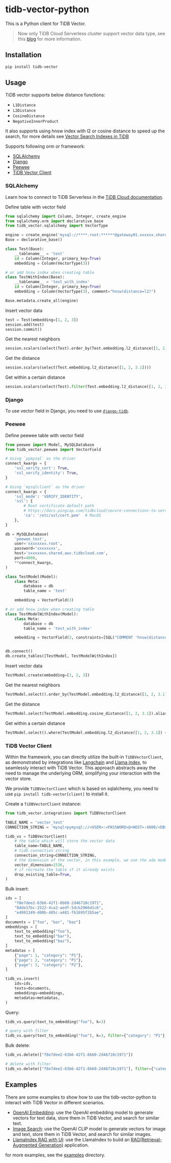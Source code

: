 # tidb-vector-python

This is a Python client for TiDB Vector.

> Now only TiDB Cloud Serverless cluster support vector data type, see this [blog](https://www.pingcap.com/blog/integrating-vector-search-into-tidb-for-ai-applications/) for more information.

## Installation

```bash
pip install tidb-vector
```

## Usage

TiDB vector supports below distance functions:

- `L1Distance`
- `L2Distance`
- `CosineDistance`
- `NegativeInnerProduct`

It also supports using hnsw index with l2 or cosine distance to speed up the search, for more details see [Vector Search Indexes in TiDB](https://docs.google.com/document/d/15eAO0xrvEd6_tTxW_zEko4CECwnnSwQg8GGrqK1Caiw)

Supports following orm or framework:

- [SQLAlchemy](#sqlalchemy)
- [Django](#django)
- [Peewee](#peewee)
- [TiDB Vector Client](#tidb-vector-client)

### SQLAlchemy

Learn how to connect to TiDB Serverless in the [TiDB Cloud documentation](https://docs.pingcap.com/tidbcloud/dev-guide-sample-application-python-sqlalchemy).

Define table with vector field

```python
from sqlalchemy import Column, Integer, create_engine
from sqlalchemy.orm import declarative_base
from tidb_vector.sqlalchemy import VectorType

engine = create_engine('mysql://****.root:******@gateway01.xxxxxx.shared.aws.tidbcloud.com:4000/test')
Base = declarative_base()

class Test(Base):
    __tablename__ = 'test'
    id = Column(Integer, primary_key=True)
    embedding = Column(VectorType(3))

# or add hnsw index when creating table
class TestWithIndex(Base):
    __tablename__ = 'test_with_index'
    id = Column(Integer, primary_key=True)
    embedding = Column(VectorType(3), comment="hnsw(distance=l2)")

Base.metadata.create_all(engine)
```

Insert vector data

```python
test = Test(embedding=[1, 2, 3])
session.add(test)
session.commit()
```

Get the nearest neighbors

```python
session.scalars(select(Test).order_by(Test.embedding.l2_distance([1, 2, 3.1])).limit(5))
```

Get the distance

```python
session.scalars(select(Test.embedding.l2_distance([1, 2, 3.1])))
```

Get within a certain distance

```python
session.scalars(select(Test).filter(Test.embedding.l2_distance([1, 2, 3.1]) < 0.2))
```

### Django

To use vector field in Django, you need to use [`django-tidb`](https://github.com/pingcap/django-tidb?tab=readme-ov-file#vector-beta).

### Peewee

Define peewee table with vector field

```python
from peewee import Model, MySQLDatabase
from tidb_vector.peewee import VectorField

# Using `pymysql` as the driver
connect_kwargs = {
    'ssl_verify_cert': True,
    'ssl_verify_identity': True,
}

# Using `mysqlclient` as the driver
connect_kwargs = {
    'ssl_mode': 'VERIFY_IDENTITY',
    'ssl': {
        # Root certificate default path
        # https://docs.pingcap.com/tidbcloud/secure-connections-to-serverless-clusters/#root-certificate-default-path
        'ca': '/etc/ssl/cert.pem'  # MacOS
    },
}

db = MySQLDatabase(
    'peewee_test',
    user='xxxxxxxx.root',
    password='xxxxxxxx',
    host='xxxxxxxx.shared.aws.tidbcloud.com',
    port=4000,
    **connect_kwargs,
)

class TestModel(Model):
    class Meta:
        database = db
        table_name = 'test'

    embedding = VectorField(3)

# or add hnsw index when creating table
class TestModelWithIndex(Model):
    class Meta:
        database = db
        table_name = 'test_with_index'

    embedding = VectorField(3, constraints=[SQL("COMMENT 'hnsw(distance=l2)'")])


db.connect()
db.create_tables([TestModel, TestModelWithIndex])
```

Insert vector data

```python
TestModel.create(embedding=[1, 2, 3])
```

Get the nearest neighbors

```python
TestModel.select().order_by(TestModel.embedding.l2_distance([1, 2, 3.1])).limit(5)
```

Get the distance

```python
TestModel.select(TestModel.embedding.cosine_distance([1, 2, 3.1]).alias('distance'))
```

Get within a certain distance

```python
TestModel.select().where(TestModel.embedding.l2_distance([1, 2, 3.1]) < 0.5)
```

### TiDB Vector Client

Within the framework, you can directly utilize the built-in `TiDBVectorClient`, as demonstrated by integrations like [Langchain](https://python.langchain.com/docs/integrations/vectorstores/tidb_vector) and  [Llama index](https://docs.llamaindex.ai/en/stable/community/integrations/vector_stores.html#using-a-vector-store-as-an-index),  to seamlessly interact with TiDB Vector. This approach abstracts away the need to manage the underlying ORM, simplifying your interaction with the vector store.

We provide `TiDBVectorClient` which is based on sqlalchemy, you need to use `pip install tidb-vector[client]` to install it.

Create a `TiDBVectorClient` instance:

```python
from tidb_vector.integrations import TiDBVectorClient

TABLE_NAME = 'vector_test'
CONNECTION_STRING = 'mysql+pymysql://<USER>:<PASSWORD>@<HOST>:4000/<DB>?ssl_verify_cert=true&ssl_verify_identity=true'

tidb_vs = TiDBVectorClient(
    # the table which will store the vector data
    table_name=TABLE_NAME,
    # tidb connection string
    connection_string=CONNECTION_STRING,
    # the dimension of the vector, in this example, we use the ada model, which has 1536 dimensions
    vector_dimension=1536,
    # if recreate the table if it already exists
    drop_existing_table=True,
)
```

Bulk insert:

```python
ids = [
    "f8e7dee2-63b6-42f1-8b60-2d46710c1971",
    "8dde1fbc-2522-4ca2-aedf-5dcb2966d1c6",
    "e4991349-d00b-485c-a481-f61695f2b5ae",
]
documents = ["foo", "bar", "baz"]
embeddings = [
    text_to_embedding("foo"),
    text_to_embedding("bar"),
    text_to_embedding("baz"),
]
metadatas = [
    {"page": 1, "category": "P1"},
    {"page": 2, "category": "P1"},
    {"page": 3, "category": "P2"},
]

tidb_vs.insert(
    ids=ids,
    texts=documents,
    embeddings=embeddings,
    metadatas=metadatas,
)
```

Query:

```python
tidb_vs.query(text_to_embedding("foo"), k=3)

# query with filter
tidb_vs.query(text_to_embedding("foo"), k=3, filter={"category": "P1"})
```

Bulk delete:

```python
tidb_vs.delete(["f8e7dee2-63b6-42f1-8b60-2d46710c1971"])

# delete with filter
tidb_vs.delete(["f8e7dee2-63b6-42f1-8b60-2d46710c1971"], filter={"category": "P1"})
```

## Examples

There are some examples to show how to use the tidb-vector-python to interact with TiDB Vector in different scenarios.

- [OpenAI Embedding](./examples/openai_embedding/README.md): use the OpenAI embedding model to generate vectors for text data, store them in TiDB Vector, and search for similar text.
- [Image Search](./examples/image_search/README.md): use the OpenAI CLIP model to generate vectors for image and text, store them in TiDB Vector, and search for similar images.
- [LlamaIndex RAG with UI](./examples/llamaindex-tidb-vector-with-ui/README.md): use the LlamaIndex to build an [RAG(Retrieval-Augmented Generation)](https://docs.llamaindex.ai/en/latest/getting_started/concepts/) application.

for more examples, see the [examples](./examples) directory.
